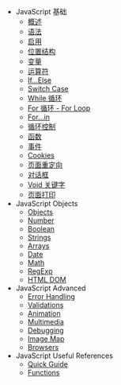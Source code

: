 - JavaScript 基础
  - [概述](overview.md)
  - [语法](syntax.md)
  - [启用](enabling.md)
  - [位置结构](placement.md)
  - [变量](variables.md)
  - [运算符](operators.md)
  - [If...Else](if-else.md)
  - [Switch Case](switch-case.md)
  - [While 循环](while-loop.md)
  - [For 循环 - For Loop](for-loop.md)
  - [For...in](for-in.md)
  - [循环控制](loop-control.md)
  - [函数](functions.md)
  - [事件](events.md)
  - [Cookies](cookies.md)
  - [页面重定向](page-redirect.md)
  - [对话框](dialog-boxes.md)
  - [Void 关键字](void-keyword.md)
  - [页面打印](page-printing.md)
- JavaScript Objects
  - [Objects](Objects.md)
  - [Number](Number.md)
  - [Boolean](boolean.md)
  - [Strings](strings.md)
  - [Arrays](arrays.md)
  - [Date](date.md)
  - [Math](math.md)
  - [RegExp](regexp.md)
  - [HTML DOM](html-dom.md)
- JavaScript Advanced
  - [Error Handling](error-handling.md)
  - [Validations](validations.md)
  - [Animation](animation.md)
  - [Multimedia](multimedia.md)
  - [Debugging](debugging.md)
  - [Image Map](image-map.md)
  - [Browsers](browsers.md)
- JavaScript Useful References
  - [Quick Guide](quick-guide.md)
  - [Functions](functions.md)

